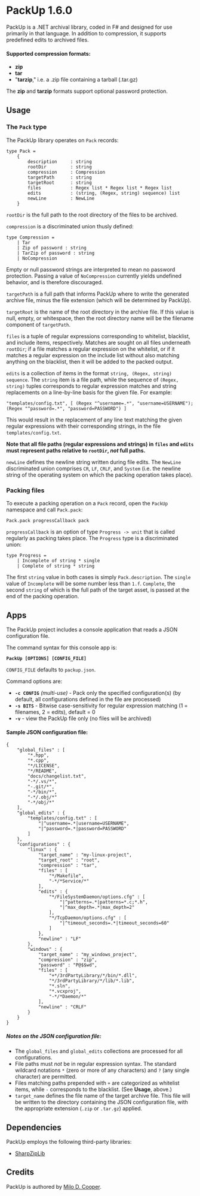 # PackUp 1.6.0
PackUp is a .NET archival library, coded in F# and designed for use primarily in that language.  In addition to compression, it supports predefined edits to archived files.

#### Supported compression formats:
- **zip**
- **tar**
- "**tarzip**," i.e. a .zip file containing a tarball (.tar.gz)

The **zip** and **tarzip** formats support optional password protection.

## Usage
### The `Pack` type
The PackUp library operates on `Pack` records:
```
type Pack =
    {
        description     : string
        rootDir         : string
        compression     : Compression
        targetPath      : string
        targetRoot      : string
        files           : Regex list * Regex list * Regex list
        edits           : (string, (Regex, string) sequence) list
        newLine         : NewLine
    }
```
`rootDir` is the full path to the root directory of the files to be archived.

`compression` is a discriminated union thusly defined:
```
type Compression =
    | Tar
    | Zip of password : string
    | TarZip of password : string
    | NoCompression
```
Empty or null password strings are interpreted to mean no password protection.  Passing a value of `NoCompression` currently yields undefined behavior, and is therefore discouraged.

`targetPath` is a full path that informs PackUp where to write the generated archive file, minus the file extension (which will be determined by PackUp).

`targetRoot` is the name of the root directory in the archive file.  If this value is null, empty, or whitespace, then the root directory name will be the filename component of `targetPath`.

`files` is a tuple of regular expressions corresponding to whitelist, blacklist, and include items, respectively.  Matches are sought on all files underneath `rootDir`; if a file matches a regular expression on the whitelist, or if it matches a regular expression on the include list without also matching anything on the blacklist, then it will be added to the packed output.

`edits` is a collection of items in the format `string, (Regex, string) sequence`.  The `string` item is a file path, while the sequence of `(Regex, string)` tuples corresponds to regular expression matches and string replacements on a line-by-line basis for the given file.  For example:

`"templates/config.txt", [ (Regex "^username=.*", "username=USERNAME"); (Regex "^password=.*", "password=PASSWORD") ]`

This would result in the replacement of any line text matching the given regular expressions with their corresponding strings, in the file `templates/config.txt`.

**Note that all file paths (regular expressions and strings) in `files` and `edits` must represent paths relative to `rootDir`, _not_ full paths.**

`newLine` defines the newline string written during file edits.  The `NewLine` discriminated union comprises `CR`, `LF`, `CRLF`, and `System` (i.e. the newline string of the operating system on which the packing operation takes place).

### Packing files

To execute a packing operation on a `Pack` record, open the `PackUp` namespace and call `Pack.pack`:

`Pack.pack progressCallback pack`

`progressCallback` is an option of type `Progress -> unit` that is called regularly as packing takes place.  The `Progress` type is a discriminated union:
```
type Progress =
    | Incomplete of string * single
    | Complete of string * string
```
The first `string` value in both cases is simply `Pack.description`.  The `single` value of `Incomplete` will be some number less than `1.f`.  `Complete`, the second `string` of which is the full path of the target asset, is passed at the end of the packing operation.

## Apps
The PackUp project includes a console application that reads a JSON configuration file.

The command syntax for this console app is:

**`PackUp [OPTIONS] [CONFIG_FILE]`**

`CONFIG_FILE` defaults to `packup.json`.

Command options are:

- **`-c CONFIG`** _(multi-use)_ - Pack only the specified configuration(s) (by default, all configurations defined in the file are processed)
- **`-s BITS`** - Bitwise case-sensitivity for regular expression matching (1 = filenames, 2 = edits), default = 0
- **`-v`** - view the PackUp file only (no files will be archived)

#### Sample JSON configuration file:
```
{
	"global_files" : [
		"*.hpp",
		"*.cpp",
		"*/LICENSE",
		"*/README",
		"docs/changelist.txt",
		"-*/.vs/*",
		"-.git/*",
		"-*/bin/*",
		"-*/.obj/*"
		"-*/obj/*"
	],
	"global_edits" : {
		"templates/config.txt" : [
			"|^username=.*|username=USERNAME",
			"|^password=.*|password=PASSWORD"
		]
	},
	"configurations" : {
		"linux" : {
			"target_name" : "my-linux-project",
			"target_root" : "root",
			"compression" : "tar",
			"files" : [
				"*/Makefile",
				"-*/*Service/*"
			],
			"edits" : {
				"*/FileSystemDaemon/options.cfg" : [
					"|^patterns=.*|patterns=*.c;*.h",
					"|^max_depth=.*|max_depth=2"
				],
				"*/TcpDaemon/options.cfg" : [
					"|^timeout_seconds=.*|timeout_seconds=60"
				]
			},
			"newline" : "LF"
		},
		"windows" : {
			"target_name" : "my_windows_project",
			"compression" : "zip",
			"password" : "P@$$wd",
			"files" : [
				"+*/3rdPartyLibrary/*/bin/*.dll",
				"*/3rdPartyLibrary/*/lib/*.lib",
				"*.sln",
				"*.vcxproj",
				"-*/*Daemon/*"
			],
			"newline" : "CRLF"
		}
	}
}
```
##### Notes on the JSON configuration file:
- The `global_files` and `global_edits` collections are processed for all configurations.
- File paths must _not_ be in regular expression syntax.  The standard wildcard notations `*` (zero or more of any characters) and `?` (any single character) are permitted.
- Files matching paths prepended with `+` are categorized as whitelist items, while `-` corresponds to the blacklist.  (See **Usage**, above.)
- `target_name` defines the file name of the target archive file.  This file will be written to the directory containing the JSON configuration file, with the appropriate extension (`.zip` or `.tar.gz`) applied.

## Dependencies
PackUp employs the following third-party libraries:

- [SharpZipLib](https://github.com/PingmanTools/SharpZipLib)

## Credits
PackUp is authored by [Milo D. Cooper](https://www.miloonline.net).
